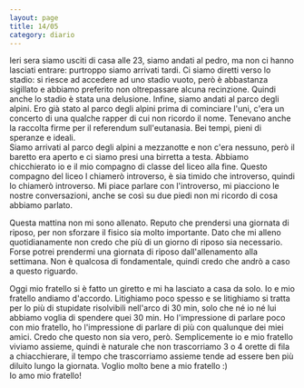 ```yaml
--- 
layout: page
title: 14/05
category: diario
---
```


Ieri sera siamo usciti di casa alle 23, siamo andati al pedro, ma non ci hanno
lasciati entrare: purtroppo siamo arrivati tardi. Ci siamo diretti verso lo
stadio: si riesce ad accedere ad uno stadio vuoto, però è abbastanza sigillato e
abbiamo preferito non oltrepassare alcuna recinzione. Quindi anche lo stadio è
stata una delusione. Infine, siamo andati al parco degli alpini. Ero già stato
al parco degli alpini prima di cominciare l'uni, c'era un concerto di una
qualche rapper di cui non ricordo il nome. Tenevano anche la raccolta firme per
il referendum sull'eutanasia. Bei tempi, pieni di speranze e ideali.  
Siamo arrivati al parco degli alpini a mezzanotte e non c'era nessuno, però il
baretto era aperto e ci siamo presi una birretta a testa. Abbiamo chicchierato
io e il mio compagno di classe del liceo alla fine. Questo compagno del liceo l
chiamerò introverso, è sia timido che introverso, quindi lo chiamerò introverso.
Mi piace parlare con l'introverso, mi piacciono le nostre conversazioni, anche
se così su due piedi non mi ricordo di cosa abbiamo parlato.  

Questa mattina non mi sono allenato. Reputo che prendersi una giornata di
riposo, per non sforzare il fisico sia molto importante. Dato che mi alleno
quotidianamente non credo che più di un giorno di riposo sia necessario. Forse
potrei prendermi una giornata di riposo dall'allenamento alla settimana. Non è
qualcosa di fondamentale, quindi credo che andrò a caso a questo riguardo.  

Oggi mio fratello si è fatto un giretto e mi ha lasciato a casa da solo. Io e
mio fratello andiamo d'accordo. Litighiamo poco spesso e se litighiamo si
tratta per lo più di stupidate risolvibili nell'arco di 30 min, solo che né io
né lui abbiamo voglia di spendere quei 30 min. Ho l'impressione di parlare poco
con mio fratello, ho l'impressione di parlare di più con qualunque dei miei
amici. Credo che questo non sia vero, però. Semplicemente io e mio fratello
viviamo assieme, quindi è naturale che non trascorriamo 3 o 4 orette di fila a
chiacchierare, il tempo che trascorriamo assieme tende ad essere ben più
diluito lungo la giornata. Voglio molto bene a mio fratello :)  
Io amo mio fratello!
